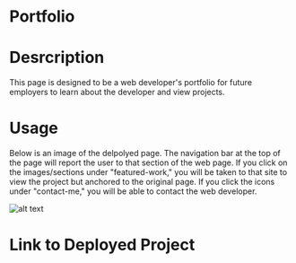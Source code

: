 # Portfolio

# Desrcription
This page is designed to be a web developer's portfolio for future employers to learn about the developer and view projects. 

# Usage
Below is an image of the delpolyed page. The navigation bar at the top of the page will report the user to that section of the web page. If you click on the images/sections under "featured-work," you will be taken to that site to view the project but anchored to the original page. If you click the icons under "contact-me," you will be able to contact the web developer. 

![alt text](../portfolio/assets/images/Portfolio-screenshot-for-readme.png)

# Link to Deployed Project


